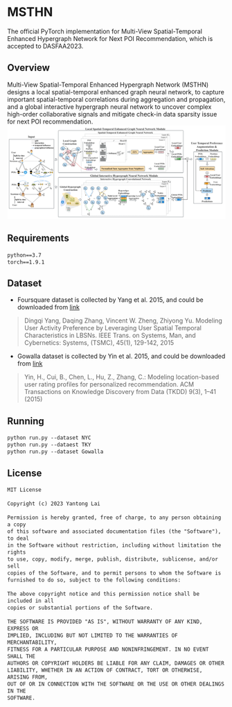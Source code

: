# MSTHN
The official PyTorch implementation for Multi-View Spatial-Temporal Enhanced Hypergraph Network for Next POI Recommendation, which is accepted to DASFAA2023.

## Overview
Multi-View Spatial-Temporal Enhanced Hypergraph Network (MSTHN) designs a local spatial-temporal enhanced graph neural network, 
to capture important spatial-temporal correlations during aggregation and propagation, and a global interactive hypergraph neural network
to uncover complex high-order collaborative signals and mitigate check-in data sparsity issue for next POI recommendation.
![](MSTHN.jpg)

## Requirements
```
python==3.7
torch==1.9.1
```

## Dataset
- Foursquare dataset is collected by Yang et al. 2015, and could be downloaded from [link](https://sites.google.com/site/yangdingqi/home/foursquare-dataset)
> Dingqi Yang, Daqing Zhang, Vincent W. Zheng, Zhiyong Yu. Modeling User Activity Preference by Leveraging User Spatial Temporal Characteristics in LBSNs. IEEE Trans. on Systems, Man, and Cybernetics: Systems, (TSMC), 45(1), 129-142, 2015
- Gowalla dataset is collected by Yin et al. 2015, and could be downloaded from [link](https://www.dropbox.com/sh/qy3s8rs66nirhl9/AAClmTnFO-rR-4ecEYO-jU4ba?dl=0)
> Yin, H., Cui, B., Chen, L., Hu, Z., Zhang, C.: Modeling location-based user rating profiles for personalized recommendation. ACM Transactions on Knowledge Discovery from Data (TKDD) 9(3), 1–41 (2015)

## Running
```
python run.py --dataset NYC
python run.py --dataest TKY
python run.py --dataset Gowalla
```

## License
```
MIT License

Copyright (c) 2023 Yantong Lai

Permission is hereby granted, free of charge, to any person obtaining a copy
of this software and associated documentation files (the "Software"), to deal
in the Software without restriction, including without limitation the rights
to use, copy, modify, merge, publish, distribute, sublicense, and/or sell
copies of the Software, and to permit persons to whom the Software is
furnished to do so, subject to the following conditions:

The above copyright notice and this permission notice shall be included in all
copies or substantial portions of the Software.

THE SOFTWARE IS PROVIDED "AS IS", WITHOUT WARRANTY OF ANY KIND, EXPRESS OR
IMPLIED, INCLUDING BUT NOT LIMITED TO THE WARRANTIES OF MERCHANTABILITY,
FITNESS FOR A PARTICULAR PURPOSE AND NONINFRINGEMENT. IN NO EVENT SHALL THE
AUTHORS OR COPYRIGHT HOLDERS BE LIABLE FOR ANY CLAIM, DAMAGES OR OTHER
LIABILITY, WHETHER IN AN ACTION OF CONTRACT, TORT OR OTHERWISE, ARISING FROM,
OUT OF OR IN CONNECTION WITH THE SOFTWARE OR THE USE OR OTHER DEALINGS IN THE
SOFTWARE.
```

